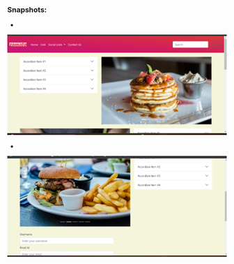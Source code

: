 ### Snapshots:

- 
<img src="/snapshots/screen1.png" alt="Snapshot 1">

- 
<img src="/snapshots/screen2.png" alt="Snapshot 2">